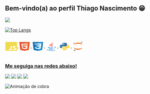 ## Bem-vindo(a) ao perfil Thiago Nascimento 😁

 <div>
   <a href="https://github.com/Thiagonascimento2020">
   <img height="180em" src="https://github-readme-stats.vercel.app/api?username=Thiagonascimento2020&show_icons=true&theme=highcontrast&include_all_commits=true&count_private=true"/>
    
  [![Top Langs](https://github-readme-stats.vercel.app/api/top-langs/?username=thiagonascimento2020&layout=compact)](https://github.com/anuraghazra/github-readme-stats)

</div>
<div style="display: inline_block"><br>
  <a href="https://play.google.com/store/apps/details?id=com.sorincovor.javascript_editor&hl=pt_BR&gl=US" target="_blank"><img align="center" alt="Js" height="30" width="40" src="https://raw.githubusercontent.com/devicons/devicon/master/icons/javascript/javascript-plain.svg ">
  <a href="https://play.google.com/store/apps/details?id=com.webref.htmlbasics" target="_blank"><img align="center" alt="HTML" height="30" width="40" src="https://raw.githubusercontent.com/devicons/devicon/master/icons/html5/html5-original.svg ">
  <a href="https://play.google.com/store/apps/details?id=learn.css.webdevelopment" target="_blank"><img align="center" alt="CSS" height="30" width="40" src="https://raw.githubusercontent.com/devicons/devicon/master/icons/css3/css3-original.svg ">
  <a href="https://play.google.com/store/apps/details?id=com.aide.ui&hl=pt_BR&gl=US" target="_blank"><img align="center" alt="Java" height="30" width="40" src="https://raw.githubusercontent.com/devicons/devicon/master/icons/java/java-original.svg ">
  <a href="https://play.google.com/store/apps/details?id=ru.iiec.pydroid3&hl=pt_BR&gl=US" target="_blank"><img align="center" alt="Python" height="30" width="40" src="https://raw.githubusercontent.com/devicons/devicon/master/icons/python/python-original.svg ">
  <a href="https://jupyter.org/" target="_blank"><img align="center" alt="jupyter" height="30" width="40" src="https://raw.githubusercontent.com/devicons/devicon/master/icons/jupyter/jupyter-original.svg ">
</div>
 
 <br>
 
  ### Me seguiga nas redes abaixo!
 
<div>
  <a href="https://www.youtube.com/channel/UChTCFhcuvyHcCw3191tQ6ag" target="_blank"><img src="https://img.shields.io/badge/YouTube-FF0000?style=for-the- badge&logo=youtube&logoColor=white" target="_blank"></a>
  <a href="https://instagram.com/thiago_nascimento17_02?igshid=ZGUzMzM3NWJiOQ==" target="_blank"><img src="https://img.shields.io/badge/-Instagram-%23E4405F?style=for-the- badge&logo=instagram&logoColor=white" target="_blank"></a>
  <a href="https://discord.com/channels/@me/1106209370343227443" target="_blank"><img src="https://img.shields.io/discord/308323056592486420?label=discord&logo=discord&style=social" target="_blank"></a>
  <a href="https://www.linkedin.com/in/thiago-nascimento-6386b5170/" target="_blank"><img src="https://img.shields.io/badge/-LinkedIn-%230077B5?style= for-the-badge&logo=linkedin&logoColor=white" target="_blank"></a>
 
  ![Animação de cobra](https://github.com/Thiagonascimento2020/Thiagonascimento2020/blob/output/github-contribution-grid-snake.svg)

</div>
